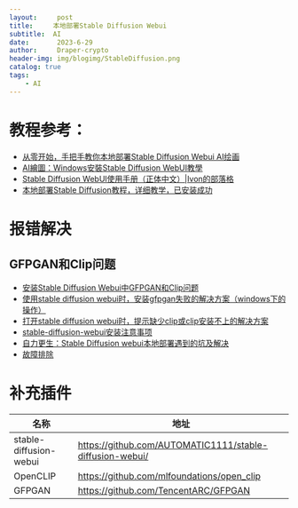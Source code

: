 ```yaml
---
layout:     post
title:     本地部署Stable Diffusion Webui
subtitle:  AI
date:       2023-6-29
author:     Draper-crypto
header-img: img/blogimg/StableDiffusion.png
catalog: true
tags:
    - AI
---
```




# 教程参考：

- [从零开始，手把手教你本地部署Stable Diffusion Webui AI绘画](https://zhuanlan.zhihu.com/p/613530403)
- [AI繪圖：Windows安裝Stable Diffusion WebUI教學](https://ivonblog.com/posts/windows-stable-diffusion-webui/)
- [Stable Diffusion WebUI使用手册（正体中文）|Ivon的部落格](https://ivonblog.com/posts/stable-diffusion-webui-manuals/installation/command-line-arguments-and-settings/)
- [本地部署Stable Diffusion教程，详细教学，已安装成功](https://zhuanlan.zhihu.com/p/626006585)



# 报错解决

## GFPGAN和Clip问题
- [安装Stable Diffusion Webui中GFPGAN和Clip问题](https://zhuanlan.zhihu.com/p/612652498)
- [使用stable diffusion webui时，安装gfpgan失败的解决方案（windows下的操作）](https://blog.csdn.net/weixin_40735291/article/details/129153398)
- [打开stable diffusion webui时，提示缺少clip或clip安装不上的解决方案](https://blog.csdn.net/weixin_40735291/article/details/129333599)
- [stable-diffusion-webui安装注意事项](https://blog.csdn.net/mujuboy/article/details/129397147)
- [自力更生：Stable Diffusion webui本地部署遇到的坑及解决](https://www.bilibili.com/read/cv21987039)
- [故障排除](https://github.com/AUTOMATIC1111/stable-diffusion-webui/wiki/Troubleshooting)



# 补充插件

| 名称                   | 地址                                                     |
| ---------------------- | -------------------------------------------------------- |
| stable-diffusion-webui | https://github.com/AUTOMATIC1111/stable-diffusion-webui/ |
| OpenCLIP               | https://github.com/mlfoundations/open_clip               |
| GFPGAN                 | https://github.com/TencentARC/GFPGAN                     |